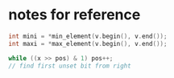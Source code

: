  # notes for reference
 
```cpp
int mini = *min_element(v.begin(), v.end());
int maxi = *max_element(v.begin(), v.end());
```
```cpp
while ((x >> pos) & 1) pos++;
// find first unset bit from right 
```